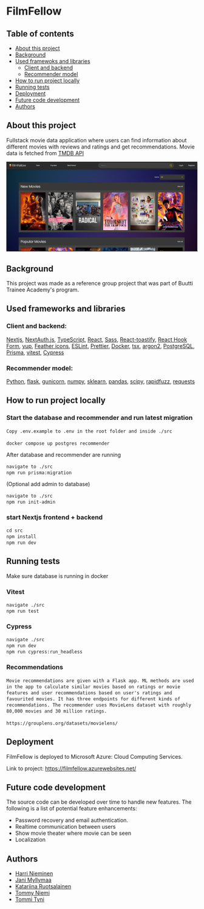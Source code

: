 # FilmFellow

## Table of contents

- [About this project](#about)
- [Background](#background)
- [Used framewoks and libraries](#frameworks-libraries)
  - [Client and backend](#project)
  - [Recommender model](#model)
- [How to run project locally](#install)
- [Running tests](#testing)
- [Deployment](#deployment)
- [Future code development](#future-dev)
- [Authors](#authors)

## About this project<a name="about"></a>

Fullstack movie data application where users can find information about different movies with reviews and ratings and get recommendations. Movie data is fetched from [TMDB API](https://developer.themoviedb.org/reference/intro/getting-started)

<div align="center">
    <img src="screenshots/FilmFellow.png" width="600px"</img>
</div>

## Background<a name="background"></a>

This project was made as a reference group project that was part of Buutti Trainee Academy's program.

## Used frameworks and libraries<a name="frameworks-libraries"></a>

### Client and backend:<a name="project"></a>

[Nextjs](https://nextjs.org/), [NextAuth.js](https://next-auth.js.org/), [TypeScript](https://www.typescriptlang.org/), [React](https://react.dev/), [Sass](https://sass-lang.com/), [React-toastify](https://www.npmjs.com/package/react-toastify), [React Hook Form](https://react-hook-form.com/), [yup](https://www.npmjs.com/package/yup), [Feather icons](https://feathericons.com/), [ESLint](https://eslint.org/), [Prettier](https://prettier.io/), [Docker](https://www.docker.com/), [tsx](https://www.npmjs.com/package/tsx), [argon2](https://www.npmjs.com/package/argon2), [PostgreSQL](https://www.npmjs.com/package/postgresql), [Prisma](https://www.npmjs.com/package/prisma), [vitest](https://www.npmjs.com/package/vitest), [Cypress](https://www.cypress.io/)

### Recommender model:<a name="model"></a>

[Python](https://www.python.org/), [flask](https://flask.palletsprojects.com/en/3.0.x/), [gunicorn](https://gunicorn.org/), [numpy](https://numpy.org/), [sklearn](https://scikit-learn.org/stable/), [pandas](https://pandas.pydata.org/), [scipy](https://scipy.org/), [rapidfuzz](https://pypi.org/project/rapidfuzz/), [requests](https://pypi.org/project/requests/)

## How to run project locally<a name="install"></a>

### Start the database and recommender and run latest migration

```
Copy .env.example to .env in the root folder and inside ./src

docker compose up postgres recommender
```

After database and recommender are running

```
navigate to ./src
npm run prisma:migration
```

(Optional add admin to database)

```
navigate to ./src
npm run init-admin
```

### start Nextjs frontend + backend

```
cd src
npm install
npm run dev
```

## Running tests<a name="testing"></a>

Make sure database is running in docker

### Vitest

```
navigate ./src
npm run test
```

### Cypress

```
navigate ./src
npm run dev
npm run cypress:run_headless
```

### Recommendations

```
Movie recommendations are given with a Flask app. ML methods are used in the app to calculate similar movies based on ratings or movie features and user recommendations based on user's ratings and favourited movies. It has three endpoints for different kinds of recommendations. The recommender uses MovieLens dataset with roughly 80,000 movies and 30 million ratings.

https://grouplens.org/datasets/movielens/
```


## Deployment<a name="deployment"></a>

FilmFellow is deployed to Microsoft Azure: Cloud Computing Services.

Link to project: https://filmfellow.azurewebsites.net/

## Future code development <a name= "future-dev"></a>

The source code can be developed over time to handle new features. The following is a list of potential feature enhancements:

- Password recovery and email authentication.
- Realtime communication between users
- Show movie theater where movie can be seen
- Localization

## Authors<a name="authors"></a>

- [Harri Nieminen](https://github.com/Moiman)
- [Jani Myllymaa](https://github.com/Jambo258)
- [Katariina Ruotsalainen](https://github.com/bkruotsalainen)
- [Tommy Niemi](https://github.com/TomToom91)
- [Tommi Tyni](https://github.com/TTyni)
